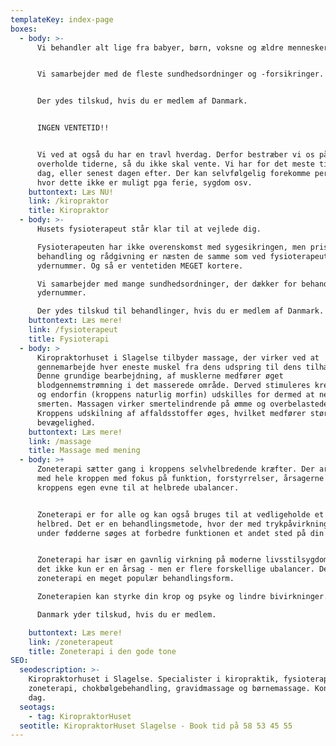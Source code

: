 ```yaml
---
templateKey: index-page
boxes:
  - body: >-
      Vi behandler alt lige fra babyer, børn, voksne og ældre mennesker.


      Vi samarbejder med de fleste sundhedsordninger og -forsikringer.


      Der ydes tilskud, hvis du er medlem af Danmark.


      INGEN VENTETID!!


      Vi ved at også du har en travl hverdag. Derfor bestræber vi os på at
      overholde tiderne, så du ikke skal vente. Vi har for det meste tider samme
      dag, eller senest dagen efter. Der kan selvfølgelig forekomme perioder,
      hvor dette ikke er muligt pga ferie, sygdom osv.
    buttontext: Læs NU!
    link: /kiropraktor
    title: Kiropraktor
  - body: >-
      Husets fysioterapeut står klar til at vejlede dig. 

      Fysioterapeuten har ikke overenskomst med sygesikringen, men priserne for
      behandling og rådgivning er næsten de samme som ved fysioterapeuter med
      ydernummer. Og så er ventetiden MEGET kortere.

      Vi samarbejder med mange sundhedsordninger, der dækker for behandling uden
      ydernummer.

      Der ydes tilskud til behandlinger, hvis du er medlem af Danmark.
    buttontext: Læs mere!
    link: /fysioterapeut
    title: Fysioterapi
  - body: >
      Kiropraktorhuset i Slagelse tilbyder massage, der virker ved at
      gennemarbejde hver eneste muskel fra dens udspring til dens tilhæftning.
      Denne grundige bearbejdning, af musklerne medfører øget
      blodgennemstrømning i det masserede område. Derved stimuleres kredsløbet,
      og endorfin (kroppens naturlig morfin) udskilles for dermed at nedsætte
      smerten. Massagen virker smertelindrende på ømme og overbelastede muskler.
      Kroppens udskilning af affaldsstoffer øges, hvilket medfører større
      bevægelighed.
    buttontext: Læs mere!
    link: /massage
    title: Massage med mening
  - body: >+
      Zoneterapi sætter gang i kroppens selvhelbredende kræfter. Der arbejdes
      med hele kroppen med fokus på funktion, forstyrrelser, årsagerne og
      kroppens egen evne til at helbrede ubalancer.  


      Zoneterapi er for alle og kan også bruges til at vedligeholde et godt
      helbred. Det er en behandlingsmetode, hvor der med trykpåvirkning på og
      under fødderne søges at forbedre funktionen et andet sted på din krop.


      Zoneterapi har især en gavnlig virkning på moderne livsstilsygdomme, hvor
      det ikke kun er en årsag - men er flere forskellige ubalancer. Derfor er
      zoneterapi en meget populær behandlingsform. 

      Zoneterapien kan styrke din krop og psyke og lindre bivirkninger.

      Danmark yder tilskud, hvis du er medlem.

    buttontext: Læs mere!
    link: /zoneterapeut
    title: Zoneterapi i den gode tone
SEO:
  seodescription: >-
    Kiropraktorhuset i Slagelse. Specialister i kiropraktik, fysioterapi,
    zoneterapi, chokbølgebehandling, gravidmassage og børnemassage. Kontakt os i
    dag. 
  seotags:
    - tag: KiropraktorHuset
  seotitle: KiropraktorHuset Slagelse - Book tid på 58 53 45 55
---
```


